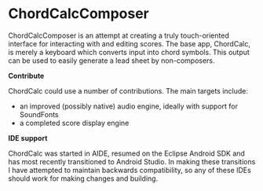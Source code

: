 ChordCalcComposer
=================

ChordCalcComposer is an attempt at creating a truly touch-oriented interface for interacting with and editing scores.
The base app, ChordCalc, is merely a keyboard which converts input into chord symbols.  This output can be used to
easily generate a lead sheet by non-composers.

**Contribute**

ChordCalc could use a number of contributions.  The main targets include:

* an improved (possibly native) audio engine, ideally with support for SoundFonts
* a completed score display engine

**IDE support**

ChordCalc was started in AIDE, resumed on the Eclipse Android SDK and has most recently transitioned to Android Studio.
In making these transitions I have attempted to maintain backwards compatibility, so any of these IDEs should work for
making changes and building.
